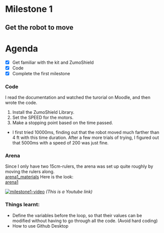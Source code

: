 # Milestone 1
## Get the robot to move

# Agenda
- [x] Get familiar with the kit and ZumoShield
- [x] Code 
- [x] Complete the first milestone

### Code
I read the documentation and watched the turorial on Moodle, and then wrote the code.
1. Install the ZumoShield Library.
2. Set the SPEED for the motors.
3. Make a stopping point based on the time passed.
  - I first tried 10000ms, finding out that the robot moved much farther than 4 ft with this time duration. After a few more trials of trying, I figured out that 5000ms with a speed of 200 was just fine.

### Arena
Since I only have two 15cm-rulers, the arena was set up quite roughly by moving the rulers along.  
[arena1_materials](arena1_materials.jpg)
Here is the look:  
[arena1](arena1.jpg)

[![milestone1-video](http://img.youtube.com/vi/A9531wtNQUo/0.jpg)](https://www.youtube.com/watch?v=A9531wtNQUo)
*(This is a Youtube link)*  


### Things learnt:
- Define the variables before the loop, so that their values can be modified without having to go through all the code. (Avoid hard coding)
- How to use Github Desktop

